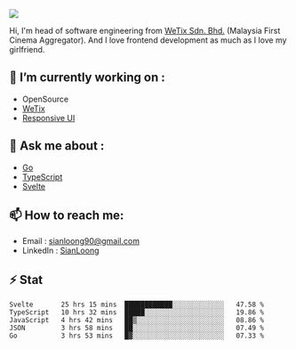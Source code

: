 <img align="center" src="https://github-readme-stats.vercel.app/api?username=si3nloong&show_icons=true&include_all_commits=true&hide_title=true" />

Hi, I'm head of software engineering from [WeTix Sdn. Bhd.](https://wetix.my) (Malaysia First Cinema Aggregator). And I love frontend development as much as I love my girlfriend.

## 🔭 I’m currently working on :
- OpenSource
- [WeTix](https://github.com/wetix)
- [Responsive UI](https://github.com/wetix/responsive-ui)

## 💬 Ask me about :
- [Go](https://golang.org/)
- [TypeScript](https://www.typescriptlang.org/)
- [Svelte](https://svelte.dev/)

## 📫 How to reach me: 
- Email : sianloong90@gmail.com
- LinkedIn : [SianLoong](https://my.linkedin.com/in/lee-sian-loong-7b4a3037)

## ⚡ Stat
<!--START_SECTION:waka-->
```text
Svelte       25 hrs 15 mins  ████████████░░░░░░░░░░░░░   47.58 % 
TypeScript   10 hrs 32 mins  █████░░░░░░░░░░░░░░░░░░░░   19.86 % 
JavaScript   4 hrs 42 mins   ██▒░░░░░░░░░░░░░░░░░░░░░░   08.86 % 
JSON         3 hrs 58 mins   ██░░░░░░░░░░░░░░░░░░░░░░░   07.49 % 
Go           3 hrs 53 mins   █▓░░░░░░░░░░░░░░░░░░░░░░░   07.33 % 
```
<!--END_SECTION:waka-->

<!--
**si3nloong/si3nloong** is a ✨ _special_ ✨ repository because its `README.md` (this file) appears on your GitHub profile.

Here are some ideas to get you started:

- 🔭 I’m currently working on WeTix
- 🌱 I’m currently learning ...
- 👯 I’m looking to collaborate on ...
- 🤔 I’m looking for help with ...
- 💬 Ask me about ...
- 📫 How to reach me: ...
- 😄 Pronouns: ...
- ⚡ Fun fact: ...
-->
